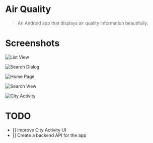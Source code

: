 # Air Quality
> An Android app that displays air quality information beautifully.

# Screenshots
![List View](https://raw.githubusercontent.com/KevinLu/AirQuality/master/screenshots/AQ_1.PNG)

![Search Dialog](https://raw.githubusercontent.com/KevinLu/AirQuality/master/screenshots/AQ_2.PNG)

![Home Page](https://raw.githubusercontent.com/KevinLu/AirQuality/master/screenshots/AQ_4.PNG)

![Search View](https://raw.githubusercontent.com/KevinLu/AirQuality/master/screenshots/AQ_5.PNG)

![City Activity](https://raw.githubusercontent.com/KevinLu/AirQuality/master/screenshots/aqi_unsplash.PNG)

# TODO
- [] Improve City Activity UI
- [] Create a backend API for the app
